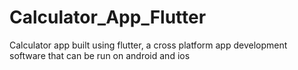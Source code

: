 # Calculator_App_Flutter
Calculator app built using flutter, a cross platform app development software that can be run on android and ios
